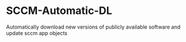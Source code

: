 # SCCM-Automatic-DL
Automatically download new versions of publicly available software and update sccm app objects
